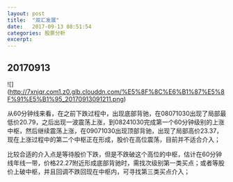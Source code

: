 ```yaml
---
layout: post
title:  "双汇发展"
date:   2017-09-13 08:51:54
categories: 股票分析
excerpt: 
---
```


## 20170913

![] (http://7xnjqr.com1.z0.glb.clouddn.com/%E5%8F%8C%E6%B1%87%E5%8F%91%E5%B1%95_20170913091211.png)

从60分钟线来看，在之前下跌过程中，出现底部背驰，在08071030出现了局部最低价20.79，之后出现一波震荡上涨，到08241030完成第一个60分钟级别的上涨中枢，然后继续震荡上涨，在09071030出现顶部背驰，出现了局部高价23.37，现在上涨过程中的第二个中枢正在形成，股价在高位震荡，目前并不适合介入；

比较合适的介入点是等待股价下跌，但是不跌破这个高位的中枢，估计在60分钟线年线一带，价格22.27附近形成底部背驰时，需找次级别第一类买点；或者等股价上破中枢，并且回调不跌回现在中枢内，可寻找第三类买点介入；
